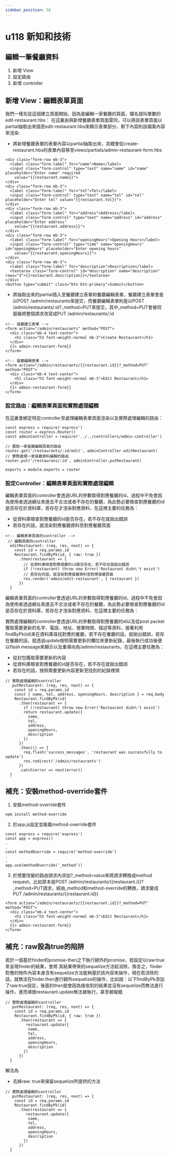 ```yaml
---
sidebar_position: 58
---
```


# u118 新知和技術 


## 編輯一筆餐廳資料 
1. 新增 View
2. 設定路由
3. 新增 controller


## 新增 View：編輯表單頁面
我們一樣先從這個建立頁面開始，因為是編輯一家餐廳的頁面，檔名就叫單數的 edit-restaurant.hbs：
在這裏由與新增餐廳表單頁面雷同，可以將該表單頁面以partial抽取出來插至edit-restaurant.hbs來顯示表單部分，剩下內容則該檔案內容來渲染:

  - 將新增餐廳表單的表單內容以partial抽取出來，具體會從create-restaurant.hbs的表單內容移至views/partials/admin-restaurant-form.hbs
  ```
  <div class="form-row mb-3">
    <label class="form-label" for="name">Name</label>
    <input class="form-control" type="text" name="name" id="name" placeholder="Enter name" required
      value="{{restaurant.name}}">
  </div>
  <div class="form-row mb-3">
    <label class="form-label" for="tel">Tel</label>
    <input class="form-control" type="text" name="tel" id="tel" placeholder="Enter tel" value="{{restaurant.tel}}">
  </div>
  <div class="form-row mb-3">
    <label class="form-label" for="address">Address</label>
    <input class="form-control" type="text" name="address" id="address" placeholder="Enter address"
      value="{{restaurant.address}}">
  </div>
  <div class="form-row mb-3">
    <label class="form-label" for="openingHours">Opening Hours</label>
    <input class="form-control" type="time" name="openingHours" id="openingHours" placeholder="Enter opening hours"
      value="{{restaurant.openingHours}}">
  </div>
  <div class="form-row mb-3">
    <label class="form-label" for="description">Description</label>
    <textarea class="form-control" id="description" name="description" rows="3">{{restaurant.description}}</textarea>
  </div>
  <button type="submit" class="btn btn-primary">Submit</button>
  ```
  - 將抽取出來的partial插入至餐廳建立表單和餐廳編輯表單，餐廳建立表單會是以POST /admin/restaurants來提交，而餐廳編輯表單則是以POST /admin/restaurants/:id?_method=PUT來提交，其中_method=PUT會被伺服器將整個請求改寫成PUT /admin/restaurants/:id
  ```
  <!-- 餐廳建立表單 -->
  <form action="/admin/restaurants" method="POST">
    <div class="mb-4 text-center">
      <h1 class="h3 font-weight-normal mb-3">Create Restaurant</h1>
    </div>
    {{> admin-restaurant-form}}
  </form>
  ```

  ```
  <!-- 餐廳編輯表單 -->
  <form action="/admin/restaurants/{{restaurant.id}}?_method=PUT" method="POST">
    <div class="mb-4 text-center">
      <h1 class="h3 font-weight-normal mb-3">Edit Restaurant</h1>
    </div>
    {{> admin-restaurant-form}}
  </form>
  ```
### 設定路由：編輯表單頁面和實際處理編輯
在這裏會綁定特定controller至處理編輯表單頁面渲染以及實際處理編輯的路由：
```
const express = require('express')
const router = express.Router()
const adminController = require('../../controllers/admin-controller')

// 獲取一家餐廳編輯頁面的路由
router.get('/restaurants/:id/edit', adminController.editRestaurant)
// 實際處理一家餐廳資料編輯的路由
router.put('/restaurans/:id', adminController.putRestaurant)

exports = module.exports = router
```
### 設定Controller：編輯表單頁面和實際處理編輯

編輯表單頁面的controller會透過URL的參數取得對應餐廳的id，過程中不免會因為使用者透過網址來進去不合法或者不存在的餐聽，為此勢必要檢查對應餐廳的id是否存在於資料庫，若存在才渲染對應資料，在這裡主要的任務為：
  - 從資料庫檢查對應餐廳的id是否存在，若不存在就拋出錯誤
  - 若存在的話，就渲染對應餐廳資料至對應餐廳頁面
```
<!-- 編輯表單頁面的controller -->
 // 編輯頁面的controller
  editRestaurant: (req, res, next) => {
    const id = req.params.id
    Restaurant.findByPk(id, { raw: true })
      .then(restaurant => {
        // 從資料庫檢查對應餐廳的id是否存在，若不存在就拋出錯誤
        if (!restaurant) throw new Error('Restaurant didn\'t exist')
        // 若存在的話，就渲染對應餐廳資料至對應餐廳頁面
        res.render('admin/edit-restaurant', { restaurant })
      })
  }
```
編輯表單頁面的controller會透過URL的參數取得對應餐廳的id，過程中不免會因為使用者透過網址來進去不合法或者不存在的餐聽，為此勢必要檢查對應餐廳的id是否存在於資料庫，若存在才渲染對應資料，在這裡主要的任務為：

實際處理編輯的controller會透過URL的參數取得對應餐廳的id以及從post packet獲取需要更新的名字、電話、地址、營業時間、描述等資料，接著利用findByPk(id)來在資料庫尋找對應的餐廳，若不存在餐廳的話，就拋出錯誤，若存在餐廳的話，就透過update按照需要更新的欄位來更新紀錄，最後執行成功後便以flash message來顯示以及重導向為/admin/restaurants，在這裡主要任務為：
  - 從封包獲取需要更新的內容
  - 從資料庫檢查對應餐廳的id是否存在，若不存在就拋出錯誤
  - 若存在的話，按照需要更新內容更新至找到的紀錄裡頭
```
// 實際處理編輯的controller
   putRestaurant: (req, res, next) => {
    const id = req.params.id
    const { name, tel, address, openingHours, description } = req.body
    Restaurant.findByPk(id)
      .then(restaurant => {
        if (!restaurant) throw new Error('Restaurant didn\'t exist')
        return restaurant.update({
          name,
          tel,
          address,
          openingHours,
          description
        })
      })
      .then(() => {
        req.flash('success_messages', 'restaurant was successfully to update')
        res.redirect('/admin/restaurants')
      })
      .catch(error => next(error))
  }
```



## 補充：安裝method-override套件
1. 安裝method-override套件
```
npm install method-override
```

2. 於app.js設定並裝載method-override套件
```
const express = require('express')
const app = express()
.
.
const methodOverride = require('method-override')
.
.
app.use(methodOverride('_method'))
```
3. 於想要改變的路由請求內添加?_method=value來將請求轉換成method request，比如原本是POST  /admin/restaurants/\{\{restaurant.i\}\}?_method=PUT請求，經由_method和method-override的轉換，請求變成PUT /admin/restaurants/\{\{restaurant.id\}\}
```
<form action="/admin/restaurants/{{restaurant.id}}?_method=PUT" method="POST">
  <div class="mb-4 text-center">
    <h1 class="h3 font-weight-normal mb-3">Edit Restaurant</h1>
  </div>
  {{> admin-restaurant-form}}
</form>
```

## 補充：raw設為true的陷阱

若於一個基於finder的promise-then之下執行額外的promise，若設定以raw:true來呈現finder的結果，會將
其結果帶來的sequelize方法給消除，換言之，finder對應的物件內容本身含有sequelize方法能夠基於該內容來操作，現在若消除的話，就無法在finder.then進行額外sequelize的操作，比如說：以下findByPk添加了raw:true設定，後面的then就會因為接收到的結果並沒有sequelize而無法進行操作，進而導致restaurant.update無法被執行，甚至被報錯
```
// 實際處理編輯的controller
   putRestaurant: (req, res, next) => {
    const id = req.params.id
    Restaurant.findByPk(id, { raw: true })
      .then(restaurant => {
         restaurant.update({
          name,
          tel,
          address,
          openingHours,
          description
        })
      })
  }
```

解法為
  - 去掉raw: true來保留sequelize所提供的方法

```
// 實際處理編輯的controller
   putRestaurant: (req, res, next) => {
    const id = req.params.id
    Restaurant.findByPk(id)
      .then(restaurant => {
         restaurant.update({
          name,
          tel,
          address,
          openingHours,
          description
        })
      })
  }
```
